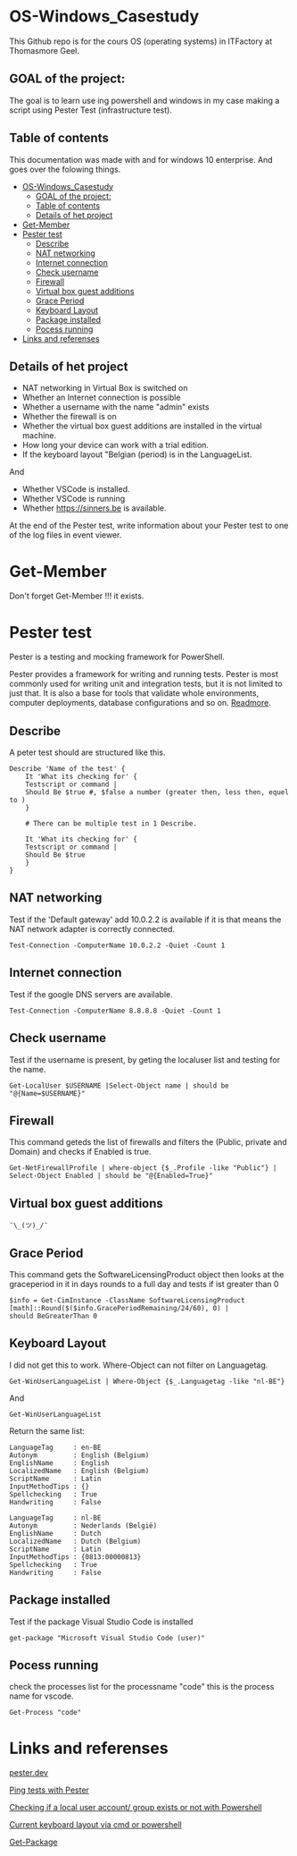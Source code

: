 # OS-Windows_Casestudy

This Github repo is for the cours OS (operating systems) in ITFactory at Thomasmore Geel. 

## GOAL of the project:

The goal is to learn use ing powershell and windows in my case making a script using Pester Test (infrastructure test).

## Table of contents

This documentation was made with and for windows 10 enterprise. And goes over the folowing things.
- [OS-Windows\_Casestudy](#os-windows_casestudy)
  - [GOAL of the project:](#goal-of-the-project)
  - [Table of contents](#table-of-contents)
  - [Details of het project](#details-of-het-project)
- [Get-Member](#get-member)
- [Pester test](#pester-test)
  - [Describe](#describe)
  - [NAT networking](#nat-networking)
  - [Internet connection](#internet-connection)
  - [Check username](#check-username)
  - [Firewall](#firewall)
  - [Virtual box guest additions](#virtual-box-guest-additions)
  - [Grace Period](#grace-period)
  - [Keyboard Layout](#keyboard-layout)
  - [Package installed](#package-installed)
  - [Pocess running](#pocess-running)
- [Links and referenses](#links-and-referenses)

## Details of het project

-	NAT networking in Virtual Box is switched on
-	Whether an Internet connection is possible
-	Whether a username with the name "admin" exists
-	Whether the firewall is on
-	Whether the virtual box guest additions are installed in the virtual machine.
-	How long your device can work with a trial edition.
-	If the keyboard layout "Belgian (period) is in the LanguageList.

And

-	Whether VSCode is installed.
-	Whether VSCode is running
-	Whether https://sinners.be is available.

At the end of the Pester test, write information about your Pester test to one of the log files in event viewer.

# Get-Member

Don't forget Get-Member !!! it exists.

# Pester test

Pester is a testing and mocking framework for PowerShell.

Pester provides a framework for writing and running tests. Pester is most commonly used for writing unit and integration tests, but it is not limited to just that. It is also a base for tools that validate whole environments, computer deployments, database configurations and so on. [Readmore](https://pester.dev/docs/quick-start).

## Describe
A peter test should are structured like this.
```
Describe 'Name of the test' {
    It 'What its checking for' {
    Testscript or command |
    Should Be $true #, $false a number (greater then, less then, equel to )
    }

    # There can be multiple test in 1 Describe.

    It 'What its checking for' {
    Testscript or command |
    Should Be $true
    }
}
```

## NAT networking
Test if the 'Default gateway' add 10.0.2.2 is available if it is that means the NAT network adapter is correctly connected.
```
Test-Connection -ComputerName 10.0.2.2 -Quiet -Count 1 
```

## Internet connection
Test if the google DNS servers are available.
```
Test-Connection -ComputerName 8.8.8.8 -Quiet -Count 1
```

## Check username
Test if the username is present, by geting the localuser list and testing for the name.
```
Get-LocalUser $USERNAME |Select-Object name | should be "@{Name=$USERNAME}"
```

## Firewall
This command geteds the list of firewalls and filters the (Public, private and Domain) and checks if Enabled is true.
```
Get-NetFirewallProfile | where-object {$_.Profile -like "Public"} | Select-Object Enabled | should be "@{Enabled=True}"
```

## Virtual box guest additions

```
¯\_(ツ)_/¯
```

## Grace Period
This command gets the SoftwareLicensingProduct object then looks at the graceperiod in it in days rounds to a full day and tests if ist greater than 0
```
$info = Get-CimInstance -ClassName SoftwareLicensingProduct
[math]::Round($($info.GracePeriodRemaining/24/60), 0) |
should BeGreaterThan 0
```

## Keyboard Layout
I did not get this to work. Where-Object can not filter on Languagetag.
```
Get-WinUserLanguageList | Where-Object {$_.Languagetag -like "nl-BE"}
```
And
```
Get-WinUserLanguageList
```
Return the same list:
```
LanguageTag     : en-BE
Autonym         : English (Belgium)
EnglishName     : English
LocalizedName   : English (Belgium)
ScriptName      : Latin
InputMethodTips : {}
Spellchecking   : True
Handwriting     : False

LanguageTag     : nl-BE
Autonym         : Nederlands (België)
EnglishName     : Dutch
LocalizedName   : Dutch (Belgium)
ScriptName      : Latin
InputMethodTips : {0813:00000813}
Spellchecking   : True
Handwriting     : False
```

## Package installed
Test if the package Visual Studio Code is installed
```
get-package "Microsoft Visual Studio Code (user)"
```

## Pocess running
check the processes list for the processname "code" this is the process name for vscode.
```
Get-Process "code" 
```

# Links and referenses

[pester.dev](https://pester.dev/docs/quick-start)

[Ping tests with Pester](https://richardspowershellblog.wordpress.com/2018/10/15/ping-tests-with-pester/)

[Checking if a local user account/ group exists or not with Powershell](https://stackoverflow.com/questions/49595003/checking-if-a-local-user-account-group-exists-or-not-with-powershell)

[Current keyboard layout via cmd or powershell](https://community.spiceworks.com/topic/2240069-current-keyboard-layout-via-cmd-or-powershell)

[Get-Package](https://learn.microsoft.com/en-us/powershell/module/packagemanagement/get-package?view=powershellget-2.x)